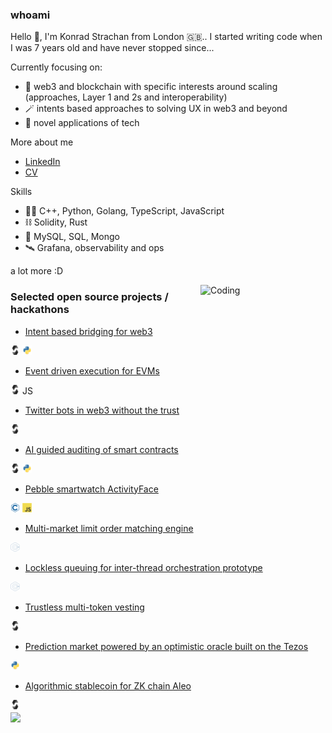 ### whoami
Hello 👋, I'm Konrad Strachan from London 🇬🇧.. I started writing code when I was 7 years old and have never stopped since...

Currently focusing on:
* 🔮 web3 and blockchain with specific interests around scaling (approaches, Layer 1 and 2s and interoperability)
* 🪄 intents based approaches to solving UX in web3 and beyond
* 🚀 novel applications of tech

More about me
* [LinkedIn](https://www.linkedin.com/in/konrad-strachan/)
* [CV](https://github.com/konradstrachan/konradstrachan.github.io/blob/master/Konrad%20Strachan%20CV%202023.pdf)

Skills
* 👨‍💻 C++, Python, Golang, TypeScript, JavaScript
* ⛓️ Solidity, Rust
* 💽 MySQL, SQL, Mongo
* 🛰️ Grafana, observability and ops

a lot more :D

<img align="right" alt="Coding" width="200px" src="https://github.com/konradstrachan/konradstrachan/assets/21056525/5f255abd-f247-4298-bc00-52699acade78">

### Selected open source projects / hackathons

* [Intent based bridging for web3](https://github.com/konradstrachan/ethistanbulhackathon2023)
<img src="https://github.com/devicons/devicon/blob/master/icons/solidity/solidity-original.svg" alt="Solidity Icon" width="15" height="15"/>
<img src="https://github.com/devicons/devicon/blob/master/icons/python/python-original.svg" alt="Python Icon" width="15" height="15"/>

* [Event driven execution for EVMs](https://github.com/konradstrachan/ethparishackathon23)
<img src="https://github.com/devicons/devicon/blob/master/icons/solidity/solidity-original.svg" alt="Solidity Icon" width="15" height="15"/>
JS

* [Twitter bots in web3 without the trust](https://github.com/konradstrachan/superhackhackathon23)
<img src="https://github.com/devicons/devicon/blob/master/icons/solidity/solidity-original.svg" alt="Solidity Icon" width="15" height="15"/>

* [AI guided auditing of smart contracts](https://github.com/konradstrachan/ethpraguehackathon23)
<img src="https://github.com/devicons/devicon/blob/master/icons/solidity/solidity-original.svg" alt="Solidity Icon" width="15" height="15"/>
<img src="https://github.com/devicons/devicon/blob/master/icons/python/python-original.svg" alt="Python Icon" width="15" height="15"/>

* [Pebble smartwatch ActivityFace](https://github.com/konradstrachan/Pebble_ActivityWatchFace)
<img src="https://github.com/devicons/devicon/blob/master/icons/c/c-line.svg" alt="C Icon" width="15" height="15"/>
<img src="https://github.com/devicons/devicon/blob/master/icons/javascript/javascript-original.svg" alt="JS Icon" width="15" height="15"/>

* [Multi-market limit order matching engine](https://github.com/konradstrachan/MatchingEngine)
<img src="https://github.com/devicons/devicon/blob/master/icons/cplusplus/cplusplus-line.svg" alt="C++ Icon" width="15" height="15"/>

* [Lockless queuing for inter-thread orchestration prototype](https://github.com/konradstrachan/workload_cpp)
<img src="https://github.com/devicons/devicon/blob/master/icons/cplusplus/cplusplus-line.svg" alt="C++ Icon" width="15" height="15"/>

* [Trustless multi-token vesting](https://github.com/konradstrachan/ethdamhackathon23)
<img src="https://github.com/devicons/devicon/blob/master/icons/solidity/solidity-original.svg" alt="Solidity Icon" width="15" height="15"/>

* [Prediction market powered by an optimistic oracle built on the Tezos](https://github.com/konradstrachan/ethlondonhackathon2023)
<img src="https://github.com/devicons/devicon/blob/master/icons/python/python-original.svg" alt="Python Icon" width="15" height="15"/>

* [Algorithmic stablecoin for ZK chain Aleo](https://github.com/konradstrachan/devconnect2023aleohackathon)
<img src="https://github.com/devicons/devicon/blob/master/icons/solidity/solidity-original.svg" alt="Solidity Icon" width="15" height="15"/>

<br/>

<a href="https://github.com/konradstrachan/konradstrachan">
  <img align="center" src="https://github-readme-stats.vercel.app/api/top-langs/?username=konradstrachan&hide=java,html,tex,c&title_color=ffffff&text_color=c9cacc&icon_color=2bbc8a&bg_color=1d1f21&langs_count=3" />
</a>

<!--
**konradstrachan/konradstrachan** is a ✨ _special_ ✨ repository because its `README.md` (this file) appears on your GitHub profile.

Here are some ideas to get you started:

- 🔭 I’m currently working on ...
- 🌱 I’m currently learning ...
- 👯 I’m looking to collaborate on ...
- 🤔 I’m looking for help with ...
- 💬 Ask me about ...
- 📫 How to reach me: ...
- 😄 Pronouns: ...
- ⚡ Fun fact: ...
-->
